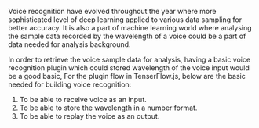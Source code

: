 Voice recognition have evolved throughout the year where more sophisticated level of deep learning applied to various data sampling for better accuracy. It is also a part of machine learning world where analysing the sample data recorded by the wavelength of a voice could be a part of data needed for analysis background. 

In order to retrieve the voice sample data for analysis, having a basic voice recognition plugin which could stored wavelength of the voice input would be a good basic, For the plugin flow in TenserFlow.js, below are the basic needed for building voice recognition:

1. To be able to receive voice as an input.
2. To be able to store the wavelength in a number format. 
3. To be able to replay the voice as an output.
